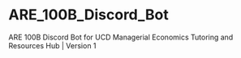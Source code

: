 # ARE_100B_Discord_Bot
ARE 100B Discord Bot for UCD Managerial Economics Tutoring and Resources Hub | Version 1
